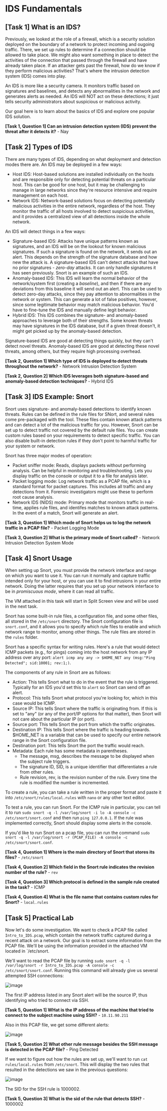 # IDS Fundamentals

## [Task 1] What is an IDS?

Previously, we looked at the role of a firewall, which is a security solution deployed on the boundary of a network to protect incoming and ougoing traffic. There, we set up rules to determine if a connection should be allowed to take place. We might also want something in place to detect the activities of the connection that passed through the firewall and have already taken place. If an attacker gets past the firewall, how do we know if they perform malicious activities? That's where the intrusion detection system (IDS) comes into play.

An IDS is more like a security camera. It monitors traffic based on signatures and baselines, and detects any abnormalities in the network and generates alerts as needed. An IDS will NOT act on these detections; it just tells security administrators about suspicious or malicious activity.

Our goal here is to learn about the basics of IDS and explore one popular IDS solution.

**[Task 1, Question 1] Can an intrusion detection system (IDS) prevent the threat after it detects it?** - Nay

## [Task 2] Types of IDS

There are many types of IDS, depending on what deployment and detection modes there are. An IDS may be deployed in a few ways:
- Host IDS: Host-based solutions are installed individually on the hosts and are responsible only for detecting potential threats on a particular host. This can be good for one host, but it may be challenging to manage in large networks since they're resource intensive and require management on each host.
- Network IDS: Network-based solutions focus on detecting potentially malicious activities in the entire network, regardless of the host. They monitor the traffic of all hosts involved to detect suspicious activities, and it provides a centralized view of all detections inside the whole network.

An IDS will detect things in a few ways:
- Signature-based IDS: Attacks have unique patterns known as signatures, and an IDS will be on the lookout for known malicious signatures. If such a signature is found on the network, it sends out an alert. This depends on the strength of the signature database and how new the attack is. A signature-based IDS can't detect attacks that have no prior signatures - _zero-day_ attacks. It can only handle signatures it has seen previously. Snort is an example of such an IDS.
- Anomaly-based IDS: This IDS will learn the normal behavior of the network/system first (creating a _baseline_), and then if there are any deviations from this baseline it will send out an alert. This can be used to detect zero-day attacks, since they pay attention to abnormalities in the network or system. This can generate a lot of false positives, however, since some legitimate behavior may match malicious behavior. You'd have to fine-tune the IDS and manually define legit behavior.
- Hybrid IDS: This IDS combines the signature- and anomaly-based approaches to leverage both of their strengths. Some known threats may have signatures in the IDS database, but if a given threat doesn't, it might get picked up by the anomaly-based detection.

Signature-based IDS are good at detecting things quickly, but they can't detect novel threats. Anomaly-based IDS are good at detecting these novel threats, among others, but they require high processing overhead.

**[Task 2, Question 1] Which type of IDS is deployed to detect threats throughout the network?** - Network Intrusion Detection System

**[Task 2, Question 2] Which IDS leverages both signature-based and anomaly-based detection techniques?** - Hybrid IDS

## [Task 3] IDS Example: Snort

Snort uses signature- and anomaly-based detections to identify known threats. Rules can be defined in the rule files for SNort, and several rules come pre-packaged with the tool. These files contain known attack patterns and can detect a lot of the malicious traffic for you. However, Snort can be set up to detect traffic not covered by the default rule files. You can create custom rules based on your requirements to detect specific traffic. You can also disable built-in detection rules if they don't point to harmful traffic for your system or network.

Snort has three major modes of operation:
- Packet sniffer mode: Reads, displays packets without performing analysis. Can be helpful in monitoring and troubleshooting. Lets you display traffic on the console or output it to a file for analysis later.
- Packet logging mode: Log network traffic as a PCAP file, which is a standard format for packet captures. This includes all traffic and any detections from it. Forensic investigators might use these to perform root cause analysis.
- Network IDS (NIDS) mode: Primary mode that monitors traffic in real-time, applies rule files, and identifes matches to known attack patterns. In the event of a match, Snort will generate an alert.

**[Task 3, Question 1] Which mode of Snort helps us to log the network traffic in a PCAP file?** - Packet Logging Mode

**[Task 3, Question 2] What is the primary mode of Snort called?** - Network Intrusion Detection System Mode

## [Task 4] Snort Usage

When setting up Snort, you must provide the network interface and range on which you want to use it. You can run it normally and capture traffic intended only for your host, or you can use it to find intrusions in your entire network. Doing the latter requires that you set up your network interface to be in _promiscuous mode_, where it can read all traffic.

The VM attached in this task will start in Split Screen view and will be used in the next task.

Snort has some built-in rule files, a configuration file, and some other files, all stored in the `/etc/snort` directory. The Snort configuration file is `snort.conf`, and it allows you to specify which rule files to enable and which network range to monitor, among other things. The rule files are stored in the `rules` folder.

Snort has a specific syntax for writing rules. Here's a rule that would detect ICMP packets (e.g., for pings) coming into the host network from any IP address over any port: `alert icmp any any -> $HOME_NET any (msg:"Ping Detected"; sid:10001; rev:1;)`.

The components of any rule in Snort are as follows:
- Action: This tells Snort what to do in the event that the rule is triggered. Typically for an IDS you'd set this to `alert` so Snort can send off an alert.
- Protocol: This tells Snort what protocol you're looking for, which in this case would be ICMP.
- Source IP: This tells Snort where the traffic is originating from. If this is set to "any" (or any of the port/IP options for that matter), then Snort will not care about the particular IP (or port).
- Source port: This tells Snort the port from which the traffic originates.
- Destination IP: This tells Snort where the traffic is heading towards. $HOME_NET is a variable that can be used to specify our entire network range in the Snort configuration file.
- Destination port: This tells Snort the port the traffic would reach.
- Metadata: Each rule has some metadata in parentheses.
  - The message, msg, describes the message to be displayed when the subject rule triggers.
  - The signature ID, SID, is a unique identifier that differentiates a rule from other rules.
  - Rule revision, rev, is the revision number of the rule. Every time the rule is modified the number is incremented.

To create a rule, you can take a rule written in the proper format and paste it into `/etc/snort/rules/local.rules` with `nano` or any other text editor.

To test a rule, you can run Snort. For the ICMP rule in particular, you can tell it to run `sudo snort -q -l /var/log/snort -i lo -A console -c /etc/snort/snort.conf` and then run `ping 127.0.0.1`. If the rule was implemented correctly, Snort should display some alerts in the console.

If you'd like to run Snort on a pcap file, you can run the command `sudo snort -q -l /var/log/snort -r (PCAP_FILE) -A console -c /etc/snort/snort.conf`.

**[Task 4, Question 1] Where is the main directory of Snort that stores its files?** - `/etc/snort`

**[Task 4, Question 2] Which field in the Snort rule indicates the revision number of the rule?** - `rev`

**[Task 4, Question 3] Which protocol is defined in the sample rule created in the task?** - ICMP

**[Task 4, Question 4] What is the file name that contains custom rules for Snort?** - `local.rules`

## [Task 5] Practical Lab

Now let's do some investigation. We want to check a PCAP file called `Intro_to_IDS.pcap`, which contain the network traffic captured during a recent attack on a network. Our goal is to extract some information from the PCAP file. We'll be using the information provided in the attached VM located in `/etc/snort.

We'll want to read the PCAP file by running `sudo snort -q -l /var/log/snort -r Intro_to_IDS.pcap -A console -c /etc/snort/snort.conf`. Running this command will already give us several attempted SSH connections:

![image](https://github.com/user-attachments/assets/414c29d1-229c-4613-8f92-2aa359aefaaa)

The first IP address listed in any Snort alert will be the source IP, thus identifying who tried to connect via SSH.

**[Task 5, Question 1] WHat is the IP address of the machine that tried to connect to the subject machine using SSH?** - `10.11.90.211`

Also in this PCAP file, we get some different alerts:

![image](https://github.com/user-attachments/assets/3bf9efbb-3c82-4fae-951c-fb98b60351c7)

**[Task 5, Question 2] What other rule message besides the SSH message is detected in the PCAP file?** - Ping Detected

If we want to figure out how the rules are set up, we'll want to run `cat rules/local.rules` from `/etc/snort`. This will display the two rules that resulted in the detections we saw in the previous questions:

![image](https://github.com/user-attachments/assets/1c740d46-7820-4496-b960-c52fe2925ffa)

The SID for the SSH rule is 1000002.

**[Task 5, Question 3] What is the sid of the rule that detects SSH?** - 1000002
